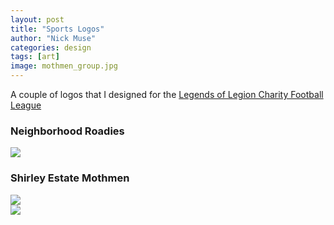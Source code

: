 ```yaml
---
layout: post
title: "Sports Logos"
author: "Nick Muse"
categories: design
tags: [art]
image: mothmen_group.jpg
---
```


A couple of logos that I designed for the [Legends of Legion Charity Football League](https://legendsoflegion.com)

### Neighborhood Roadies

<div class="featured-image"><img src="{{ site.github.url }}/assets/img/roadies.png"></div>

### Shirley Estate Mothmen

<div class="featured-image"><img src="{{ site.github.url }}/assets/img/mothmen.png"></div>

<div class="featured-image"><img src="{{ site.github.url }}/assets/img/roadies_group.jpg"></div>
